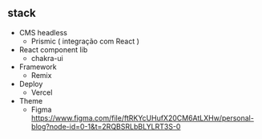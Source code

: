 ## stack

- CMS headless
    - Prismic ( integração com React )
- React component lib
    - chakra-ui
- Framework
    - Remix
- Deploy 
    - Vercel
- Theme
    - Figma https://www.figma.com/file/ftRKYcUHufX20CM6AtLXHw/personal-blog?node-id=0-1&t=2RQBSRLbBLYLRT3S-0